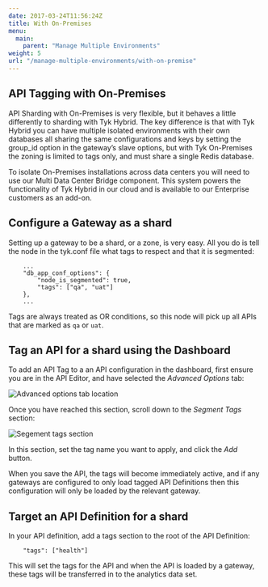 ```yaml
---
date: 2017-03-24T11:56:24Z
title: With On-Premises
menu: 
  main:
    parent: "Manage Multiple Environments"
weight: 5
url: "/manage-multiple-environments/with-on-premise"
---
```


## <a name="api-tagging"></a>API Tagging with On-Premises

API Sharding with On-Premises is very flexible, but it behaves a little differently to sharding with Tyk Hybrid. The key difference is that with Tyk Hybrid you can have multiple isolated environments with their own databases all sharing the same configurations and keys by setting the group_id option in the gateway’s slave options, but with Tyk On-Premises the zoning is limited to tags only, and must share a single Redis database.

To isolate On-Premises installations across data centers you will need to use our Multi Data Center Bridge component. This system powers the functionality of Tyk Hybrid in our cloud and is available to our Enterprise customers as an add-on.

## <a name="configure-gateway-as-shard"></a> Configure a Gateway as a shard

Setting up a gateway to be a shard, or a zone, is very easy. All you do is tell the node in the tyk.conf file what tags to respect and that it is segmented:

```{.copyWrapper}
	...
	"db_app_conf_options": {
	    "node_is_segmented": true,
	    "tags": ["qa", "uat"]
	},
	...
```

Tags are always treated as OR conditions, so this node will pick up all APIs that are marked as `qa` or `uat`.

## <a name="tag-api-with-dashboard"></a> Tag an API for a shard using the Dashboard

To add an API Tag to a an API configuration in the dashboard, first ensure you are in the API Editor, and have selected the *Advanced Options* tab:

![Advanced options tab location][1]

Once you have reached this section, scroll down to the *Segment Tags* section:

![Segement tags section][2]

In this section, set the tag name you want to apply, and click the *Add* button.

When you save the API, the tags will become immediately active, and if any gateways are configured to only load tagged API Definitions then this configuration will only be loaded by the relevant gateway.

## <a name="target-api-definition-for-shard"></a> Target an API Definition for a shard

In your API definition, add a tags section to the root of the API Definition:

```{.copyWrapper}
	"tags": ["health"]
```

This will set the tags for the API and when the API is loaded by a gateway, these tags will be transferred in to the analytics data set.


[1]: /docs/img/dashboard/system-management/advancedOptionsDesigner.png
[2]: /docs/img/dashboard/system-management/segmentTags.png

